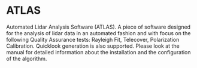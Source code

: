 # ATLAS
Automated Lidar Analysis Software (ATLAS). 
A piece of software designed for the analysis of lidar data in an automated fashion and with focus on the following Quality Assurance tests: Rayleigh Fit, Telecover, Polarization Calibration. 
Quicklook generation is also supported.
Please look at the manual for detailed information about the installation and the configuration of the algorithm.
